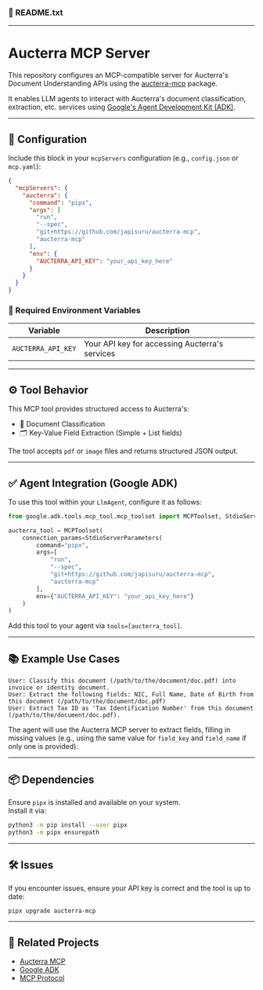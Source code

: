 ### 📄 README.txt

---

# Aucterra MCP Server

This repository configures an MCP-compatible server for Aucterra's Document Understanding APIs using the [aucterra-mcp](https://github.com/japisuru/aucterra-mcp) package.

It enables LLM agents to interact with Aucterra's document classification, extraction, etc. services using [Google's Agent Development Kit (ADK)](https://github.com/google/agent-development-kit).

---

## 🔧 Configuration

Include this block in your `mcpServers` configuration (e.g., `config.json` or `mcp.yaml`):

```json
{
  "mcpServers": {
    "aucterra": {
      "command": "pipx",
      "args": [
        "run",
        "--spec",
        "git+https://github.com/japisuru/aucterra-mcp",
        "aucterra-mcp"
      ],
      "env": {
        "AUCTERRA_API_KEY": "your_api_key_here"
      }
    }
  }
}
```

### 🔐 Required Environment Variables

| Variable           | Description                                        |
|-------------------|----------------------------------------------------|
| `AUCTERRA_API_KEY` | Your API key for accessing Aucterra's services     |

---

## ⚙️ Tool Behavior

This MCP tool provides structured access to Aucterra's:

- 📁 Document Classification  
- 🗂️ Key-Value Field Extraction (Simple + List fields)

The tool accepts `pdf` or `image` files and returns structured JSON output.

---

## ✅ Agent Integration (Google ADK)

To use this tool within your `LlmAgent`, configure it as follows:

```python
from google.adk.tools.mcp_tool.mcp_toolset import MCPToolset, StdioServerParameters

aucterra_tool = MCPToolset(
    connection_params=StdioServerParameters(
        command="pipx",
        args=[
            "run",
            "--spec",
            "git+https://github.com/japisuru/aucterra-mcp",
            "aucterra-mcp"
        ],
        env={"AUCTERRA_API_KEY": "your_api_key_here"}
    )
)
```

Add this tool to your agent via `tools=[aucterra_tool]`.

---

## 📚 Example Use Cases

```plaintext
User: Classify this document (/path/to/the/document/doc.pdf) into invoice or identity document.
User: Extract the following fields: NIC, Full Name, Date of Birth from this document (/path/to/the/document/doc.pdf) 
User: Extract Tax ID as 'Tax Identification Number' from this document (/path/to/the/document/doc.pdf).
```

The agent will use the Aucterra MCP server to extract fields, filling in missing values (e.g., using the same value for `field_key` and `field_name` if only one is provided).

---

## 📦 Dependencies

Ensure `pipx` is installed and available on your system.  
Install it via:

```bash
python3 -m pip install --user pipx
python3 -m pipx ensurepath
```

---

## 🛠️ Issues

If you encounter issues, ensure your API key is correct and the tool is up to date:

```bash
pipx upgrade aucterra-mcp
```

---

## 🔗 Related Projects

- [Aucterra MCP](https://github.com/japisuru/aucterra-mcp)
- [Google ADK](https://github.com/google/agent-development-kit)
- [MCP Protocol](https://github.com/google/mcp)
